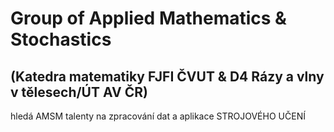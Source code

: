 # Group of Applied Mathematics &amp; Stochastics
## (Katedra matematiky FJFI ČVUT &amp; D4 Rázy a vlny v tělesech/ÚT AV ČR)
hledá AMSM talenty na zpracování dat a aplikace STROJOVÉHO UČENÍ

